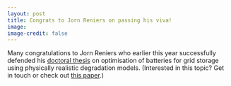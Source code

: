 ```yaml
---
layout: post
title: Congrats to Jorn Reniers on passing his viva!
image: 
image-credit: false
---
```

Many congratulations to Jorn Reniers who earlier this year successfully defended his [doctoral thesis](https://ora.ox.ac.uk/objects/uuid:e0a33cb5-93f5-4e34-9b17-996a9d40755b) on optimisation of batteries for grid storage using physically realistic degradation models. (Interested in this topic? Get in touch or check out [this paper](https://www.sciencedirect.com/science/article/pii/S0378775318300041).)


